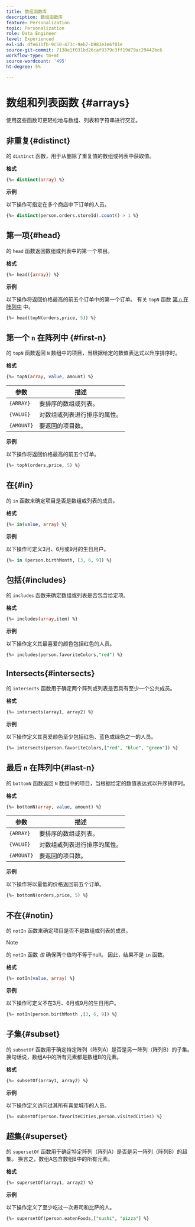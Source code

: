 ```yaml
---
title: 数组函数库
description: 数组函数库
feature: Personalization
topic: Personalization
role: Data Engineer
level: Experienced
exl-id: dfe611fb-9c50-473c-9eb7-b983e1e6f01e
source-git-commit: 7138e1f031bd26caf9379c3ff19d79ac29442bc6
workflow-type: tm+mt
source-wordcount: '495'
ht-degree: 5%

---
```


# 数组和列表函数 {#arrays}

使用这些函数可更轻松地与数组、列表和字符串进行交互。

## 非重复{#distinct}

的 `distinct` 函数，用于从删除了重复值的数组或列表中获取值。

**格式**

```sql
{%= distinct(array) %}
```

**示例**

以下操作可指定在多个商店中下订单的人员。

```sql
{%= distinct(person.orders.storeId).count() > 1 %}
```

## 第一项{#head}

的 `head` 函数返回数组或列表中的第一个项目。

**格式**

```sql
{%= head({array}) %}
```

**示例**

以下操作将返回价格最高的前五个订单中的第一个订单。 有关 `topN` 函数 [第 `n` 在阵列中](#first-n) 中。

```sql
{%= head(topN(orders,price, 5)) %}
```

## 第一个 `n` 在阵列中 {#first-n}

的 `topN` 函数返回 `N` 数组中的项目，当根据给定的数值表达式以升序排序时。

**格式**

```sql
{%= topN(array, value, amount) %}
```

| 参数 | 描述 |
| --------- | ----------- |
| `{ARRAY}` | 要排序的数组或列表。 |
| `{VALUE}` | 对数组或列表进行排序的属性。 |
| `{AMOUNT}` | 要返回的项目数。 |

**示例**

以下操作将返回价格最高的前五个订单。

```sql
{%= topN(orders,price, 5) %}
```

## 在{#in}

的 `in` 函数来确定项目是否是数组或列表的成员。

**格式**

```sql
{%= in(value, array) %}
```

**示例**

以下操作可定义3月、6月或9月的生日用户。

```sql
{%= in (person.birthMonth, [3, 6, 9]) %}
```

## 包括{#includes}

的 `includes` 函数来确定数组或列表是否包含给定项。

**格式**

```sql
{%= includes(array,item) %}
```

**示例**

以下操作定义其最喜爱的颜色包括红色的人员。

```sql
{%= includes(person.favoriteColors,"red") %}
```

## Intersects{#intersects}

的 `intersects` 函数用于确定两个阵列或列表是否具有至少一个公共成员。

**格式**

```sql
{%= intersects(array1, array2) %}
```

**示例**

以下操作定义其喜爱颜色至少包括红色、蓝色或绿色之一的人员。

```sql
{%= intersects(person.favoriteColors,["red", "blue", "green"]) %}
```


<!-- ## Intersection{#intersection}

The `intersection` function is used to determine the common members of two arrays or lists.

**Format**

```sql
intersection({ARRAY},{ARRAY})
```

**Example**

The following operation defines if person 1 and person 2 both have favorite colors of red, blue, and green.

```sql
intersection(person1.favoriteColors,person2.favoriteColors) = ["red", "blue", "green"]
```
-->

## 最后 `n` 在阵列中{#last-n}

的 `bottomN` 函数返回 `N` 数组中的项目，当根据给定的数值表达式以升序排序时。

**格式**

```sql
{%= bottomN(array, value, amount) %}
```

| 参数 | 描述 |
| --------- | ----------- | 
| `{ARRAY}` | 要排序的数组或列表。 |
| `{VALUE}` | 对数组或列表进行排序的属性。 |
| `{AMOUNT}` | 要返回的项目数。 |

**示例**

以下操作将以最低的价格返回前五个订单。

```sql
{%= bottomN(orders,price, 5) %}
```


## 不在{#notin}

的 `notIn` 函数来确定项目是否不是数组或列表的成员。

>[!NOTE]
>
>的 `notIn` 函数 *也* 确保两个值均不等于null。 因此，结果不是 `in` 函数。

**格式**

```sql
{%= notIn(value, array) %}
```

**示例**

以下操作可定义不在3月、6月或9月的生日用户。

```sql
{%= notIn(person.birthMonth ,[3, 6, 9]) %}
```


## 子集{#subset}

的 `subsetOf` 函数用于确定特定阵列（阵列A）是否是另一阵列（阵列B）的子集。 换句话说，数组A中的所有元素都是数组B的元素。

**格式**

```sql
{%= subsetOf(array1, array2) %}
```

**示例**

以下操作定义访问过其所有喜爱城市的人员。

```sql
{%= subsetOf(person.favoriteCities,person.visitedCities) %}
```

## 超集{#superset}

的 `supersetOf` 函数用于确定特定阵列（阵列A）是否是另一阵列（阵列B）的超集。 换言之，数组A包含数组B中的所有元素。

**格式**

```sql
{%= supersetOf(array1, array2) %}
```

**示例**

以下操作定义了至少吃过一次寿司和比萨的人。

```sql
{%= supersetOf(person.eatenFoods,["sushi", "pizza"] %}
```
